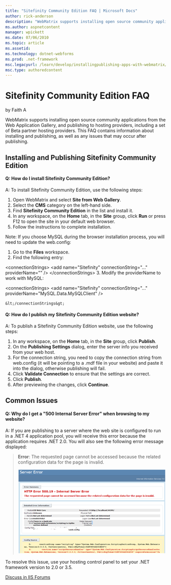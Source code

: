 ```yaml
---
title: "Sitefinity Community Edition FAQ | Microsoft Docs"
author: rick-anderson
description: "WebMatrix supports installing open source community applications from the Web Application Gallery, and publishing to hosting providers, including a set of Be..."
ms.author: aspnetcontent
manager: wpickett
ms.date: 07/06/2010
ms.topic: article
ms.assetid: 
ms.technology: dotnet-webforms
ms.prod: .net-framework
msc.legacyurl: /learn/develop/installingpublishing-apps-with-webmatrix/sitefinity-community-edition-faq
msc.type: authoredcontent
---
```

Sitefinity Community Edition FAQ
====================
by Faith A

WebMatrix supports installing open source community applications from the Web Application Gallery, and publishing to hosting providers, including a set of Beta partner hosting providers. This FAQ contains information about installing and publishing, as well as any issues that may occur after publishing.

## Installing and Publishing Sitefinity Community Edition

#### Q: How do I install Sitefinity Community Edition?

A: To install Sitefinity Community Edition, use the following steps:

1. Open WebMatrix and select **Site from Web Gallery**.
2. Select the **CMS** category on the left-hand side.
3. Find **Sitefinity Community Edition** in the list and install it.
4. In any workspace, on the **Home** tab, in the **Site** group, click **Run** or press F12 to open the site in your default web browser.
5. Follow the instructions to complete installation.

Note: If you choose MySQL during the browser installation process, you will need to update the web.config:

1. Go to the **Files** workspace.
2. Find the following entry:

 &lt;connectionStrings&gt; &lt;add name="Sitefinity" connectionString="..." providerName="" /&gt; &lt;/connectionStrings&gt;
3. Modify the providerName to work with MySQL:

 &lt;connectionStrings&gt; &lt;add name="Sitefinity" connectionString="..." providerName="MySQL.Data.MySQLClient" /&gt;

    &lt;/connectionStrings&gt;

#### Q: How do I publish my Sitefinity Community Edition website?

A: To publish a Sitefinity Community Edition website, use the following steps:

1. In any workspace, on the **Home** tab, in the **Site** group, click **Publish**.
2. On the **Publishing Settings** dialog, enter the server info you received from your web host.
3. For the connection string, you need to copy the connection string from web.config (it will be pointing to a .mdf file in your website) and paste it into the dialog, otherwise publishing will fail.
4. Click **Validate Connection** to ensure that the settings are correct.
5. Click **Publish**.
6. After previewing the changes, click **Continue**.

## Common Issues

#### Q: Why do I get a "500 Internal Server Error" when browsing to my website?

A: If you are publishing to a server where the web site is configured to run in a .NET 4 application pool, you will receive this error because the application requires .NET 2.0. You will also see the following error message displayed:

> **Error**: The requested page cannot be accessed because the related configuration data for the page is invalid.
> 
> ![](sitefinity-community-edition-faq/_static/image1.png)


To resolve this issue, use your hosting control panel to set your .NET framework version to 2.0 or 3.5.
  
  
[Discuss in IIS Forums](https://forums.iis.net/1166.aspx)